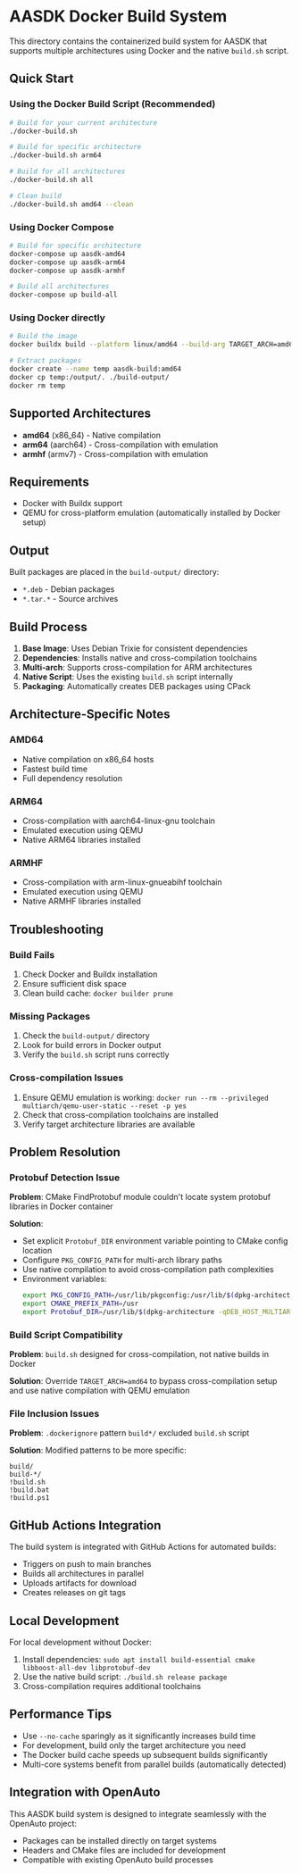 # AASDK Docker Build System

This directory contains the containerized build system for AASDK that supports multiple architectures using Docker and the native `build.sh` script.

## Quick Start

### Using the Docker Build Script (Recommended)

```bash
# Build for your current architecture
./docker-build.sh

# Build for specific architecture
./docker-build.sh arm64

# Build for all architectures
./docker-build.sh all

# Clean build
./docker-build.sh amd64 --clean
```

### Using Docker Compose

```bash
# Build for specific architecture
docker-compose up aasdk-amd64
docker-compose up aasdk-arm64
docker-compose up aasdk-armhf

# Build all architectures
docker-compose up build-all
```

### Using Docker directly

```bash
# Build the image
docker buildx build --platform linux/amd64 --build-arg TARGET_ARCH=amd64 -t aasdk-build:amd64 .

# Extract packages
docker create --name temp aasdk-build:amd64
docker cp temp:/output/. ./build-output/
docker rm temp
```

## Supported Architectures

- **amd64** (x86_64) - Native compilation
- **arm64** (aarch64) - Cross-compilation with emulation
- **armhf** (armv7) - Cross-compilation with emulation

## Requirements

- Docker with Buildx support
- QEMU for cross-platform emulation (automatically installed by Docker setup)

## Output

Built packages are placed in the `build-output/` directory:
- `*.deb` - Debian packages
- `*.tar.*` - Source archives

## Build Process

1. **Base Image**: Uses Debian Trixie for consistent dependencies
2. **Dependencies**: Installs native and cross-compilation toolchains
3. **Multi-arch**: Supports cross-compilation for ARM architectures
4. **Native Script**: Uses the existing `build.sh` script internally
5. **Packaging**: Automatically creates DEB packages using CPack

## Architecture-Specific Notes

### AMD64
- Native compilation on x86_64 hosts
- Fastest build time
- Full dependency resolution

### ARM64
- Cross-compilation with aarch64-linux-gnu toolchain
- Emulated execution using QEMU
- Native ARM64 libraries installed

### ARMHF
- Cross-compilation with arm-linux-gnueabihf toolchain
- Emulated execution using QEMU
- Native ARMHF libraries installed

## Troubleshooting

### Build Fails
1. Check Docker and Buildx installation
2. Ensure sufficient disk space
3. Clean build cache: `docker builder prune`

### Missing Packages
1. Check the `build-output/` directory
2. Look for build errors in Docker output
3. Verify the `build.sh` script runs correctly

### Cross-compilation Issues
1. Ensure QEMU emulation is working: `docker run --rm --privileged multiarch/qemu-user-static --reset -p yes`
2. Check that cross-compilation toolchains are installed
3. Verify target architecture libraries are available

## Problem Resolution

### Protobuf Detection Issue
**Problem**: CMake FindProtobuf module couldn't locate system protobuf libraries in Docker container

**Solution**: 
- Set explicit `Protobuf_DIR` environment variable pointing to CMake config location
- Configure `PKG_CONFIG_PATH` for multi-arch library paths
- Use native compilation to avoid cross-compilation path complexities
- Environment variables:
  ```bash
  export PKG_CONFIG_PATH=/usr/lib/pkgconfig:/usr/lib/$(dpkg-architecture -qDEB_HOST_MULTIARCH)/pkgconfig
  export CMAKE_PREFIX_PATH=/usr
  export Protobuf_DIR=/usr/lib/$(dpkg-architecture -qDEB_HOST_MULTIARCH)/cmake/protobuf
  ```

### Build Script Compatibility
**Problem**: `build.sh` designed for cross-compilation, not native builds in Docker

**Solution**: Override `TARGET_ARCH=amd64` to bypass cross-compilation setup and use native compilation with QEMU emulation

### File Inclusion Issues
**Problem**: `.dockerignore` pattern `build*/` excluded `build.sh` script

**Solution**: Modified patterns to be more specific:
```
build/
build-*/
!build.sh
!build.bat
!build.ps1
```

## GitHub Actions Integration

The build system is integrated with GitHub Actions for automated builds:
- Triggers on push to main branches
- Builds all architectures in parallel
- Uploads artifacts for download
- Creates releases on git tags

## Local Development

For local development without Docker:
1. Install dependencies: `sudo apt install build-essential cmake libboost-all-dev libprotobuf-dev`
2. Use the native build script: `./build.sh release package`
3. Cross-compilation requires additional toolchains

## Performance Tips

- Use `--no-cache` sparingly as it significantly increases build time
- For development, build only the target architecture you need
- The Docker build cache speeds up subsequent builds significantly
- Multi-core systems benefit from parallel builds (automatically detected)

## Integration with OpenAuto

This AASDK build system is designed to integrate seamlessly with the OpenAuto project:
- Packages can be installed directly on target systems
- Headers and CMake files are included for development
- Compatible with existing OpenAuto build processes